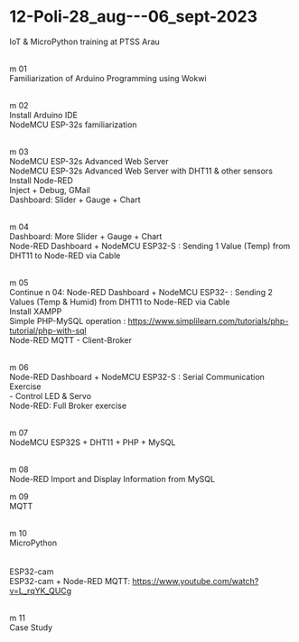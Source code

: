 # 12-Poli-28_aug---06_sept-2023
IoT &amp; MicroPython training at PTSS Arau <br><br>

m 01	<br>Familiarization of Arduino Programming using Wokwi<br><br>

m 02	<br>Install Arduino IDE<br>
		NodeMCU ESP-32s familiarization <br><br>
 
m 03	<br>NodeMCU ESP-32s Advanced Web Server<br> 
		NodeMCU ESP-32s Advanced Web Server with DHT11 & other sensors<br>
		Install Node-RED<br>
		Inject + Debug, GMail<br>
		Dashboard: Slider + Gauge + Chart<br><br>
 
m 04	<br>Dashboard: More Slider + Gauge + Chart<br>
		Node-RED Dashboard + NodeMCU ESP32-S : Sending 1 Value (Temp) from DHT11 to Node-RED via Cable<br><br>
 
m 05	<br>Continue n 04: Node-RED Dashboard + NodeMCU ESP32- : Sending 2 Values (Temp & Humid) from DHT11 to Node-RED via Cable<br>
		Install XAMPP<br>
		Simple PHP-MySQL operation : https://www.simplilearn.com/tutorials/php-tutorial/php-with-sql<br>
		Node-RED MQTT - Client-Broker<br><br>
 
m 06	<br>Node-RED Dashboard + NodeMCU ESP32-S : Serial Communication Exercise<br>
		- Control LED & Servo<br>
		Node-RED: Full Broker exercise<br><br>
 
m 07	<br>NodeMCU ESP32S + DHT11 + PHP + MySQL<br><br>

m 08	<br>Node-RED Import and Display Information from MySQL<br>
 
m 09	<br>MQTT<br><br>
 
m 10	<br>MicroPython<br><br>
		<br>ESP32-cam<br>
		ESP32-cam + Node-RED MQTT: https://www.youtube.com/watch?v=L_rqYK_QUCg<br><br>

m 11	<br>Case Study<br><br>



